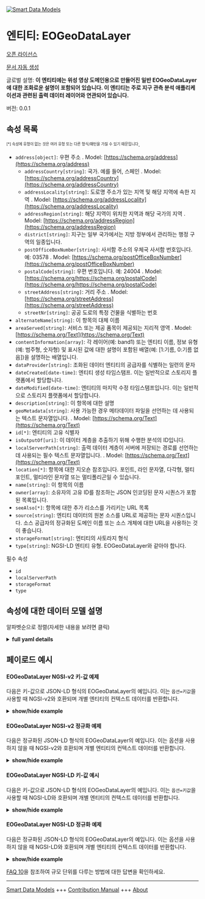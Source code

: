 <!-- 10-Header -->  
[![Smart Data Models](https://smartdatamodels.org/wp-content/uploads/2022/01/SmartDataModels_logo.png "Logo")](https://smartdatamodels.org)  
엔티티: EOGeoDataLayer  
===================<!-- /10-Header -->  
<!-- 15-License -->  
[오픈 라이선스](https://github.com/smart-data-models//dataModel.SatelliteImagery/blob/master/EOGeoDataLayer/LICENSE.md)  
[문서 자동 생성](https://docs.google.com/presentation/d/e/2PACX-1vTs-Ng5dIAwkg91oTTUdt8ua7woBXhPnwavZ0FxgR8BsAI_Ek3C5q97Nd94HS8KhP-r_quD4H0fgyt3/pub?start=false&loop=false&delayms=3000#slide=id.gb715ace035_0_60)  
<!-- /15-License -->  
<!-- 20-Description -->  
글로벌 설명: **이 엔티티에는 위성 영상 도메인용으로 만들어진 일반 EOGeoDataLayer에 대한 조화로운 설명이 포함되어 있습니다. 이 엔티티는 주로 지구 관측 분석 애플리케이션과 관련된 출력 데이터 레이어와 연관되어 있습니다.**  
버전: 0.0.1  
<!-- /20-Description -->  
<!-- 30-PropertiesList -->  

## 속성 목록  

<sup><sub>[*] 속성에 유형이 없는 것은 여러 유형 또는 다른 형식/패턴을 가질 수 있기 때문입니다</sub></sup>.  
- `address[object]`: 우편 주소  . Model: [https://schema.org/address](https://schema.org/address)	- `addressCountry[string]`: 국가. 예를 들어, 스페인  . Model: [https://schema.org/addressCountry](https://schema.org/addressCountry)  
	- `addressLocality[string]`: 도로명 주소가 있는 지역 및 해당 지역에 속한 지역  . Model: [https://schema.org/addressLocality](https://schema.org/addressLocality)  
	- `addressRegion[string]`: 해당 지역이 위치한 지역과 해당 국가의 지역  . Model: [https://schema.org/addressRegion](https://schema.org/addressRegion)  
	- `district[string]`: 지구는 일부 국가에서는 지방 정부에서 관리하는 행정 구역의 일종입니다.    
	- `postOfficeBoxNumber[string]`: 사서함 주소의 우체국 사서함 번호입니다. 예: 03578  . Model: [https://schema.org/postOfficeBoxNumber](https://schema.org/postOfficeBoxNumber)  
	- `postalCode[string]`: 우편 번호입니다. 예: 24004  . Model: [https://schema.org/https://schema.org/postalCode](https://schema.org/https://schema.org/postalCode)  
	- `streetAddress[string]`: 거리 주소  . Model: [https://schema.org/streetAddress](https://schema.org/streetAddress)  
	- `streetNr[string]`: 공공 도로의 특정 건물을 식별하는 번호    
- `alternateName[string]`: 이 항목의 대체 이름  - `areaServed[string]`: 서비스 또는 제공 품목이 제공되는 지리적 영역  . Model: [https://schema.org/Text](https://schema.org/Text)- `contentInformation[array]`: 각 레이어(예: band1) 또는 엔티티 이름, 정보 유형(예: 범주형, 숫자형) 및 표시된 값에 대한 설명이 포함된 배열(예: [1:기름, 0:기름 없음])을 설명하는 배열입니다.  - `dataProvider[string]`: 조화된 데이터 엔티티의 공급자를 식별하는 일련의 문자  - `dateCreated[date-time]`: 엔티티 생성 타임스탬프. 이는 일반적으로 스토리지 플랫폼에서 할당합니다.  - `dateModified[date-time]`: 엔티티의 마지막 수정 타임스탬프입니다. 이는 일반적으로 스토리지 플랫폼에서 할당합니다.  - `description[string]`: 이 항목에 대한 설명  - `geoMetadata[string]`: 사용 가능한 경우 메타데이터 파일을 선언하는 데 사용되는 텍스트 문자열입니다.  . Model: [https://schema.org/Text](https://schema.org/Text)- `id[*]`: 엔티티의 고유 식별자  - `isOutputOf[uri]`: 이 데이터 계층을 추출하기 위해 수행한 분석의 ID입니다.  - `localServerPath[string]`: 출력 데이터 계층이 서버에 저장되는 경로를 선언하는 데 사용되는 필수 텍스트 문자열입니다.  . Model: [https://schema.org/Text](https://schema.org/Text)- `location[*]`: 항목에 대한 지오숀 참조입니다. 포인트, 라인 문자열, 다각형, 멀티포인트, 멀티라인 문자열 또는 멀티폴리곤일 수 있습니다.  - `name[string]`: 이 항목의 이름  - `owner[array]`: 소유자의 고유 ID를 참조하는 JSON 인코딩된 문자 시퀀스가 포함된 목록입니다.  - `seeAlso[*]`: 항목에 대한 추가 리소스를 가리키는 URL 목록  - `source[string]`: 엔티티 데이터의 원본 소스를 URL로 제공하는 문자 시퀀스입니다. 소스 공급자의 정규화된 도메인 이름 또는 소스 개체에 대한 URL을 사용하는 것이 좋습니다.  - `storageFormat[string]`: 엔티티의 사토라지 형식  - `type[string]`: NGSI-LD 엔티티 유형. EOGeoDataLayer와 같아야 합니다.  <!-- /30-PropertiesList -->  
<!-- 35-RequiredProperties -->  
필수 속성  
- `id`  - `localServerPath`  - `storageFormat`  - `type`  <!-- /35-RequiredProperties -->  
<!-- 40-RequiredProperties -->  
<!-- /40-RequiredProperties -->  
<!-- 50-DataModelHeader -->  
## 속성에 대한 데이터 모델 설명  
알파벳순으로 정렬(자세한 내용을 보려면 클릭)  
<!-- /50-DataModelHeader -->  
<!-- 60-ModelYaml -->  
<details><summary><strong>full yaml details</strong></summary>    
```yaml  
EOGeoDataLayer:    
  description: This entity contains a harmonised description of a generic EOGeoDataLayer made for the Satellite Imagerry domain. This entity is primarily associated with the output data layers related to Earth Observation Analysis applications.    
  properties:    
    address:    
      description: The mailing address    
      properties:    
        addressCountry:    
          description: 'The country. For example, Spain'    
          type: string    
          x-ngsi:    
            model: https://schema.org/addressCountry    
            type: Property    
        addressLocality:    
          description: 'The locality in which the street address is, and which is in the region'    
          type: string    
          x-ngsi:    
            model: https://schema.org/addressLocality    
            type: Property    
        addressRegion:    
          description: 'The region in which the locality is, and which is in the country'    
          type: string    
          x-ngsi:    
            model: https://schema.org/addressRegion    
            type: Property    
        district:    
          description: 'A district is a type of administrative division that, in some countries, is managed by the local government'    
          type: string    
          x-ngsi:    
            type: Property    
        postOfficeBoxNumber:    
          description: 'The post office box number for PO box addresses. For example, 03578'    
          type: string    
          x-ngsi:    
            model: https://schema.org/postOfficeBoxNumber    
            type: Property    
        postalCode:    
          description: 'The postal code. For example, 24004'    
          type: string    
          x-ngsi:    
            model: https://schema.org/https://schema.org/postalCode    
            type: Property    
        streetAddress:    
          description: The street address    
          type: string    
          x-ngsi:    
            model: https://schema.org/streetAddress    
            type: Property    
        streetNr:    
          description: Number identifying a specific property on a public street    
          type: string    
          x-ngsi:    
            type: Property    
      type: object    
      x-ngsi:    
        model: https://schema.org/address    
        type: Property    
    alternateName:    
      description: An alternative name for this item    
      type: string    
      x-ngsi:    
        type: Property    
    areaServed:    
      description: The geographic area where a service or offered item is provided    
      type: string    
      x-ngsi:    
        model: https://schema.org/Text    
        type: Property    
    contentInformation:    
      description: 'An array that describes for each layer (e.g. band1) or entity name, the type of information (e.g. categorical, numerical) and an array with the explanation of the depicted values (e.g. [1:oil, 0:no oil])'    
      items:    
        properties:    
          layer_categorization:    
            enum:    
              - categorical    
              - numerical    
            type: string    
          layer_name:    
            type: string    
          values_explanation:    
            items:    
              type: string    
            type: array    
        type: object    
      type: array    
      x-ngsi:    
        type: Property    
    dataProvider:    
      description: A sequence of characters identifying the provider of the harmonised data entity    
      type: string    
      x-ngsi:    
        type: Property    
    dateCreated:    
      description: Entity creation timestamp. This will usually be allocated by the storage platform    
      format: date-time    
      type: string    
      x-ngsi:    
        type: Property    
    dateModified:    
      description: Timestamp of the last modification of the entity. This will usually be allocated by the storage platform    
      format: date-time    
      type: string    
      x-ngsi:    
        type: Property    
    description:    
      description: A description of this item    
      type: string    
      x-ngsi:    
        type: Property    
    geoMetadata:    
      description: A text string used to declare the metadata file if available    
      type: string    
      x-ngsi:    
        model: https://schema.org/Text    
        type: Property    
    id:    
      anyOf:    
        - description: Identifier format of any NGSI entity    
          maxLength: 256    
          minLength: 1    
          pattern: ^[\w\-\.\{\}\$\+\*\[\]`|~^@!,:\\]+$    
          type: string    
          x-ngsi:    
            type: Property    
        - description: Identifier format of any NGSI entity    
          format: uri    
          type: string    
          x-ngsi:    
            type: Property    
      description: Unique identifier of the entity    
      x-ngsi:    
        type: Property    
    isOutputOf:    
      description: The ID of the analysis that was performed to extract this data layer    
      format: uri    
      type: string    
      x-ngsi:    
        type: Relationship    
    localServerPath:    
      description: A mandatory text string used to declare the path that the output data layer is saved on the server    
      type: string    
      x-ngsi:    
        model: https://schema.org/Text    
        type: Property    
    location:    
      description: 'Geojson reference to the item. It can be Point, LineString, Polygon, MultiPoint, MultiLineString or MultiPolygon'    
      oneOf:    
        - description: Geojson reference to the item. Point    
          properties:    
            bbox:    
              items:    
                type: number    
              minItems: 4    
              type: array    
            coordinates:    
              items:    
                type: number    
              minItems: 2    
              type: array    
            type:    
              enum:    
                - Point    
              type: string    
          required:    
            - type    
            - coordinates    
          title: GeoJSON Point    
          type: object    
          x-ngsi:    
            type: GeoProperty    
        - description: Geojson reference to the item. LineString    
          properties:    
            bbox:    
              items:    
                type: number    
              minItems: 4    
              type: array    
            coordinates:    
              items:    
                items:    
                  type: number    
                minItems: 2    
                type: array    
              minItems: 2    
              type: array    
            type:    
              enum:    
                - LineString    
              type: string    
          required:    
            - type    
            - coordinates    
          title: GeoJSON LineString    
          type: object    
          x-ngsi:    
            type: GeoProperty    
        - description: Geojson reference to the item. Polygon    
          properties:    
            bbox:    
              items:    
                type: number    
              minItems: 4    
              type: array    
            coordinates:    
              items:    
                items:    
                  items:    
                    type: number    
                  minItems: 2    
                  type: array    
                minItems: 4    
                type: array    
              type: array    
            type:    
              enum:    
                - Polygon    
              type: string    
          required:    
            - type    
            - coordinates    
          title: GeoJSON Polygon    
          type: object    
          x-ngsi:    
            type: GeoProperty    
        - description: Geojson reference to the item. MultiPoint    
          properties:    
            bbox:    
              items:    
                type: number    
              minItems: 4    
              type: array    
            coordinates:    
              items:    
                items:    
                  type: number    
                minItems: 2    
                type: array    
              type: array    
            type:    
              enum:    
                - MultiPoint    
              type: string    
          required:    
            - type    
            - coordinates    
          title: GeoJSON MultiPoint    
          type: object    
          x-ngsi:    
            type: GeoProperty    
        - description: Geojson reference to the item. MultiLineString    
          properties:    
            bbox:    
              items:    
                type: number    
              minItems: 4    
              type: array    
            coordinates:    
              items:    
                items:    
                  items:    
                    type: number    
                  minItems: 2    
                  type: array    
                minItems: 2    
                type: array    
              type: array    
            type:    
              enum:    
                - MultiLineString    
              type: string    
          required:    
            - type    
            - coordinates    
          title: GeoJSON MultiLineString    
          type: object    
          x-ngsi:    
            type: GeoProperty    
        - description: Geojson reference to the item. MultiLineString    
          properties:    
            bbox:    
              items:    
                type: number    
              minItems: 4    
              type: array    
            coordinates:    
              items:    
                items:    
                  items:    
                    items:    
                      type: number    
                    minItems: 2    
                    type: array    
                  minItems: 4    
                  type: array    
                type: array    
              type: array    
            type:    
              enum:    
                - MultiPolygon    
              type: string    
          required:    
            - type    
            - coordinates    
          title: GeoJSON MultiPolygon    
          type: object    
          x-ngsi:    
            type: GeoProperty    
      x-ngsi:    
        type: GeoProperty    
    name:    
      description: The name of this item    
      type: string    
      x-ngsi:    
        type: Property    
    owner:    
      description: A List containing a JSON encoded sequence of characters referencing the unique Ids of the owner(s)    
      items:    
        anyOf:    
          - description: Identifier format of any NGSI entity    
            maxLength: 256    
            minLength: 1    
            pattern: ^[\w\-\.\{\}\$\+\*\[\]`|~^@!,:\\]+$    
            type: string    
            x-ngsi:    
              type: Property    
          - description: Identifier format of any NGSI entity    
            format: uri    
            type: string    
            x-ngsi:    
              type: Property    
        description: Unique identifier of the entity    
        x-ngsi:    
          type: Property    
      type: array    
      x-ngsi:    
        type: Property    
    seeAlso:    
      description: list of uri pointing to additional resources about the item    
      oneOf:    
        - items:    
            format: uri    
            type: string    
          minItems: 1    
          type: array    
        - format: uri    
          type: string    
      x-ngsi:    
        type: Property    
    source:    
      description: 'A sequence of characters giving the original source of the entity data as a URL. Recommended to be the fully qualified domain name of the source provider, or the URL to the source object'    
      type: string    
      x-ngsi:    
        type: Property    
    storageFormat:    
      description: Entity's satorage format    
      type: string    
      x-ngsi:    
        type: Property    
    type:    
      description: NGSI-LD Entity Type. It must be equal to EOGeoDataLayer    
      enum:    
        - EOGeoDataLayer    
      type: string    
      x-ngsi:    
        type: Property    
  required:    
    - id    
    - type    
    - localServerPath    
    - storageFormat    
  type: object    
  x-derived-from: ""    
  x-disclaimer: 'Redistribution and use in source and binary forms, with or without modification, are permitted  provided that the license conditions are met. Copyleft (c) 2022 Contributors to Smart Data Models Program'    
  x-license-url: https://github.com/smart-data-models/dataModel.SatelliteImagery/blob/master/EOGeoDataLayer/LICENSE.md    
  x-model-schema: https://raw.githubusercontent.com/smart-data-models/dataModel.SatelliteImagery/master/EOGeoDataLayer/schema.json    
  x-model-tags: ""    
  x-version: 0.0.1    
```  
</details>    
<!-- /60-ModelYaml -->  
<!-- 70-MiddleNotes -->  
<!-- /70-MiddleNotes -->  
<!-- 80-Examples -->  
## 페이로드 예시  
#### EOGeoDataLayer NGSI-v2 키-값 예제  
다음은 키-값으로 JSON-LD 형식의 EOGeoDataLayer의 예입니다. 이는 `옵션=키값`을 사용할 때 NGSI-v2와 호환되며 개별 엔티티의 컨텍스트 데이터를 반환합니다.  
<details><summary><strong>show/hide example</strong></summary>    
```json  
{  
  "id": "urn:ngsi-ld:EOGeoDataLayer:1",  
  "type": "EOGeoDataLayer",  
  "localServerPath": "/data/www/water_mask.tif",  
  "storageFormat": "GeoTIFF",  
  "geoMetadata": "/data/www/metadata.xml",  
  "contentInformation": [  
    {  
      "layer_name": "band1",  
      "layer_categorization": "categorical",  
      "values_explanation": [ "1:inundated", "0:non inundated" ]  
    }  
  ],  
  "location": {  
    "type": "Polygon",  
    "coordinates": [  
      [  
        [ 23.6627, 41.88768 ],  
        [ 25.85598, 43.38622 ],  
        [ 23.4899, 43.78691 ],  
        [ 22.35609, 42.28869 ],  
        [ 23.6627, 41.88769 ]  
      ]  
    ]  
  },  
  "isOutputOf": "EOAnalysis:02"  
}  
```  
</details>  
#### EOGeoDataLayer NGSI-v2 정규화 예제  
다음은 정규화된 JSON-LD 형식의 EOGeoDataLayer의 예입니다. 이는 옵션을 사용하지 않을 때 NGSI-v2와 호환되며 개별 엔티티의 컨텍스트 데이터를 반환합니다.  
<details><summary><strong>show/hide example</strong></summary>    
```json  
{  
  "id": "urn:ngsi-ld:EOGeoDataLayer:1",  
  "type": "EOGeoDataLayer",  
  "createdAt": "2020-03-13T15:42:00Z",  
  "modifiedAt": "2020-03-13T15:45:00Z",  
  "isOutputOf": {  
    "type": "Relationship",  
    "object": "urn:ngsi-ld:EOAnalysis:02"  
  },  
  "localServerPath": {  
    "type": "Property",  
    "value": "/data/www/oil_map.tif"  
  },  
  "storageFormat": {  
    "type": "Property",  
    "value": "GeoTIFF"  
  },  
  "geoMetadata": {  
    "type": "Property",  
    "value": "/data/www/metadata_oil.xml"  
  },  
  "contentInformation": [  
    {  
      "layer_name": "band1",  
      "layer_categorization": "categorical",  
      "values_explanation": [  
        "1:oil",  
        "0:water"  
      ]  
    }  
  ],  
  "location": {  
    "type": "GeoProperty",  
    "value": {  
      "type": "Polygon",  
      "coordinates": [  
        [  
          [  
            23.48993,  
            42.415  
          ],  
          [  
            23.66274,  
            42.415  
          ],  
          [  
            23.66274,  
            42.53524  
          ],  
          [  
            23.48993,  
            42.53524  
          ],  
          [  
            23.48993,  
            42.415  
          ]  
        ]  
      ]  
    }  
  }  
}  
```  
</details>  
#### EOGeoDataLayer NGSI-LD 키-값 예시  
다음은 키-값으로 JSON-LD 형식의 EOGeoDataLayer의 예입니다. 이는 `옵션=키값`을 사용할 때 NGSI-LD와 호환되며 개별 엔티티의 컨텍스트 데이터를 반환합니다.  
<details><summary><strong>show/hide example</strong></summary>    
```json  
{  
    "id": "urn:ngsi-ld:EOGeoDataLayer:1",  
    "type": "EOGeoDataLayer",  
    "contentInformation": [  
        {  
            "layer_name": "band1",  
            "layer_categorization": "categorical",  
            "values_explanation": [  
                "1:oil",  
                "0:water"  
            ]  
        }  
    ],  
    "geoMetadata": "/data/www/metadata_oil.xml",  
    "isOutputOf": "EOAnalysis:02",  
    "localServerPath": "/data/www/oil_map.tif",  
    "location": {  
        "type": "Polygon",  
        "coordinates": [  
            [  
                [  
                    23.48993,  
                    42.415  
                ],  
                [  
                    23.66274,  
                    42.415  
                ],  
                [  
                    23.66274,  
                    42.53524  
                ],  
                [  
                    23.48993,  
                    42.53524  
                ],  
                [  
                    23.48993,  
                    42.415  
                ]  
            ]  
        ]  
    },  
    "storageFormat": "GeoTIFF",  
    "@context": [  
        "https://raw.githubusercontent.com/smart-data-models/dataModel.SatelliteImagery/master/context.jsonld"  
    ]  
}  
```  
</details>  
#### EOGeoDataLayer NGSI-LD 정규화 예제  
다음은 정규화된 JSON-LD 형식의 EOGeoDataLayer의 예입니다. 이는 옵션을 사용하지 않을 때 NGSI-LD와 호환되며 개별 엔티티의 컨텍스트 데이터를 반환합니다.  
<details><summary><strong>show/hide example</strong></summary>    
```json  
{  
    "id": "urn:ngsi-ld:EOGeoDataLayer:1",  
    "type": "EOGeoDataLayer",  
    "contentInformation": {  
        "type": "Property",  
        "value": [  
            {  
                "layer_name": "band1",  
                "layer_categorization": "categorical",  
                "values_explanation": [  
                    "1:inundated",  
                    "0:non inundated"  
                ]  
            }  
        ]  
    },  
    "createdAt": "2020-03-13T15:42:00Z",  
    "geoMetadata": {  
        "type": "Property",  
        "value": "/data/www/metadata.xml"  
    },  
    "isOutputOf": {  
        "type": "Relationship",  
        "object": "urn:ngsi-ld:EOAnalysis:02"  
    },  
    "localServerPath": {  
        "type": "Property",  
        "value": "/data/www/water_mask.tif"  
    },  
    "location": {  
        "type": "GeoProperty",  
        "value": {  
            "type": "Polygon",  
            "coordinates": [  
                [  
                    [  
                        23.6627,  
                        41.88768  
                    ],  
                    [  
                        25.85598,  
                        43.38622  
                    ],  
                    [  
                        23.4899,  
                        43.78691  
                    ],  
                    [  
                        22.35609,  
                        42.28869  
                    ],  
                    [  
                        23.6627,  
                        41.88769  
                    ]  
                ]  
            ]  
        }  
    },  
    "modifiedAt": "2020-03-13T15:45:00Z",  
    "storageFormat": {  
        "type": "Property",  
        "value": "GeoTIFF"  
    },  
    "@context": [  
        "https://raw.githubusercontent.com/smart-data-models/dataModel.SatelliteImagery/master/context.jsonld"  
    ]  
}  
```  
</details><!-- /80-Examples -->  
<!-- 90-FooterNotes -->  
<!-- /90-FooterNotes -->  
<!-- 95-Units -->  
[FAQ 10](https://smartdatamodels.org/index.php/faqs/)을 참조하여 규모 단위를 다루는 방법에 대한 답변을 확인하세요.  
<!-- /95-Units -->  
<!-- 97-LastFooter -->  
---  
[Smart Data Models](https://smartdatamodels.org) +++ [Contribution Manual](https://bit.ly/contribution_manual) +++ [About](https://bit.ly/Introduction_SDM)<!-- /97-LastFooter -->  
